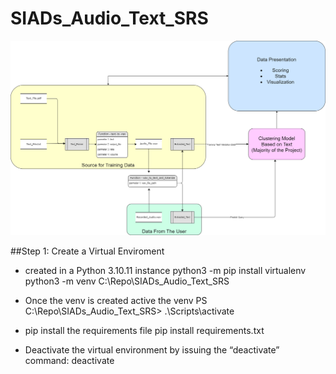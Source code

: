 # SIADs_Audio_Text_SRS
![Alt text here](Resources\Project_Flow_Diagram.drawio.png)

##Step 1: Create a Virtual Enviroment
- created in a Python 3.10.11 instance
python3 -m pip install virtualenv
python3 -m venv C:\Repo\SIADs_Audio_Text_SRS
- Once the venv is created active the venv
PS C:\Repo\SIADs_Audio_Text_SRS> .\Scripts\activate
- pip install the requirements file
pip install requirements.txt

- Deactivate the virtual environment by issuing the “deactivate” command: deactivate